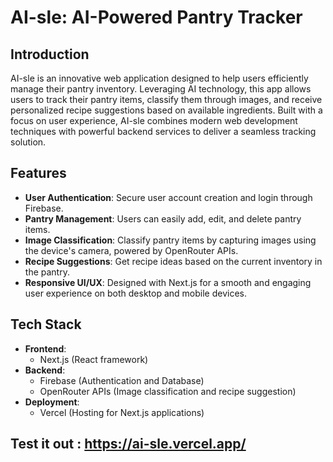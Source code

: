 # AI-sle: AI-Powered Pantry Tracker

## Introduction
AI-sle is an innovative web application designed to help users efficiently manage their pantry inventory. Leveraging AI technology, this app allows users to track their pantry items, classify them through images, and receive personalized recipe suggestions based on available ingredients. Built with a focus on user experience, AI-sle combines modern web development techniques with powerful backend services to deliver a seamless tracking solution.

## Features
- **User Authentication**: Secure user account creation and login through Firebase.
- **Pantry Management**: Users can easily add, edit, and delete pantry items.
- **Image Classification**: Classify pantry items by capturing images using the device's camera, powered by OpenRouter APIs.
- **Recipe Suggestions**: Get recipe ideas based on the current inventory in the pantry.
- **Responsive UI/UX**: Designed with Next.js for a smooth and engaging user experience on both desktop and mobile devices.

## Tech Stack
- **Frontend**: 
  - Next.js (React framework)
- **Backend**: 
  - Firebase (Authentication and Database)
  - OpenRouter APIs (Image classification and recipe suggestion)
- **Deployment**: 
  - Vercel (Hosting for Next.js applications)

## Test it out : https://ai-sle.vercel.app/

